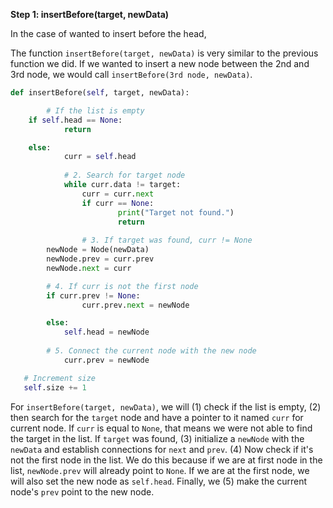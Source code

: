 <!--title={Inserting Items Before another Item - Explain}--> 

<!--badges={Algorithms:4,Python:2}-->

<!--concepts={Inserting Into a Linked List}-->

**Step 1: insertBefore(target, newData)**

In the case of wanted to insert before the head, 

The function `insertBefore(target, newData)` is very similar to the previous function we did. If we wanted to insert a new node between the 2nd and 3rd node, we would call `insertBefore(3rd node, newData)`.

```python
def insertBefore(self, target, newData):

		# If the list is empty
  	if self.head == None:
    		return

  	else:
    		curr = self.head
        
    		# 2. Search for target node
    		while curr.data != target:
      			curr = curr.next
      			if curr == None:
        				print("Target not found.")
        				return
              
				# 3. If target was found, curr != None
      	newNode = Node(newData)
      	newNode.prev = curr.prev
      	newNode.next = curr

      	# 4. If curr is not the first node
      	if curr.prev != None:
        		curr.prev.next = newNode

        else:
          	self.head = newNode
				
        # 5. Connect the current node with the new node
     		curr.prev = newNode

   # Increment size
   self.size += 1
```

For `insertBefore(target, newData)`, we will (1) check if the list is empty, (2) then search for the `target` node and have a pointer to it named `curr` for current node. If `curr` is equal to `None`,  that means we were not able to find the target in the list. If `target` was found, (3) initialize a `newNode` with the `newData` and establish connections for `next` and `prev`. (4) Now check if it's not the first node in the list. We do this because if we are at first node in the list, `newNode.prev` will already point to `None`. If we are at the first node, we will also set the new node as `self.head`. Finally, we (5) make the current node's `prev` point to the new node.
